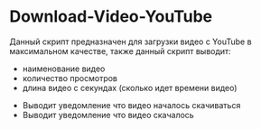 # Download-Video-YouTube
Данный скрипт предназначен для загрузки видео с YouTube в максимальном качестве, также данный скрипт выводит:
- наименование видео
- количество просмотров
- длина видео с секундах (сколько идет времени видео)
+ Выводит уведомление что видео началось скачиваться
+ Выводит уведомление что видео скачалось

